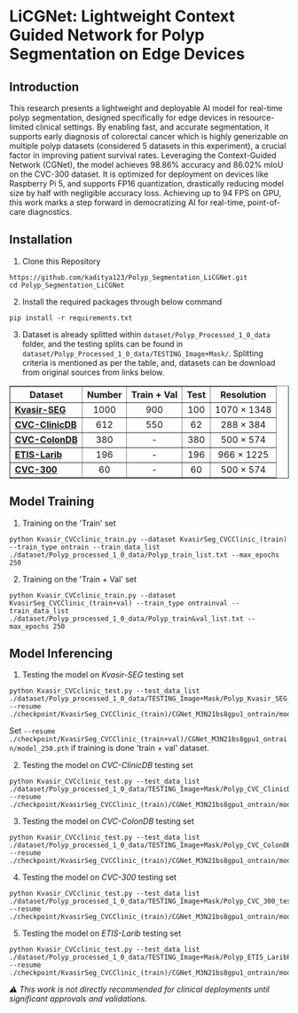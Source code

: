 # LiCGNet: Lightweight Context Guided Network for Polyp Segmentation on Edge Devices

## Introduction 

This research presents a lightweight and deployable AI model for real-time polyp segmentation, designed specifically for edge devices in resource-limited clinical settings. By enabling fast, and accurate segmentation, it supports early diagnosis of colorectal cancer which is highly generizable on multiple polyp datasets (considered 5 datasets in this experiment), a crucial factor in improving patient survival rates. Leveraging the Context-Guided Network (CGNet), the model achieves 98.86% accuracy and 86.02% mIoU on the CVC-300 dataset. It is optimized for deployment on devices like Raspberry Pi 5, and supports FP16 quantization, drastically reducing model size by half with negligible accuracy loss. Achieving up to 94 FPS on GPU, this work marks a step forward in democratizing AI for real-time, point-of-care diagnostics.

## Installation
1) Clone this Repository
```
https://github.com/kaditya123/Polyp_Segmentation_LiCGNet.git
cd Polyp_Segmentation_LiCGNet
```
2) Install the required packages through below command
```
pip install -r requirements.txt
```
3) Dataset is already splitted within ```dataset/Polyp_Processed_1_0_data``` folder, and the testing splits can be found in ```dataset/Polyp_Processed_1_0_data/TESTING_Image+Mask/```. Splitting criteria is mentioned as per the table, and, datasets can be download from original sources from links below.
<table align="center" border="1" cellspacing="0" cellpadding="8" style="border-collapse:collapse; text-align:center; width:100%;">
  <tr>
    <th>Dataset</th>
    <th>Number</th>
    <th>Train + Val</th>
    <th>Test</th>
    <th>Resolution</th>
  </tr>
  <tr>
    <td align="left"><b> <a href="https://datasets.simula.no/kvasir-seg/" title="Kvasir-SEG Dataset">Kvasir-SEG</a> </b> </td>
    <td>1000</td>
    <td>900</td>
    <td>100</td>
    <td>1070 × 1348</td>
  </tr>
  <tr>
    <td align="left"><b> <a href="https://polyp.grand-challenge.org/CVCClinicDB/" title="CVC-ClinicDB Dataset">CVC-ClinicDB</a> </b> </td>
    <td>612</td>
    <td>550</td>
    <td>62</td>
    <td>288 × 384</td>
  </tr>
  <tr>
    <td align="left"><b>  <a href="https://figshare.com/articles/figure/Polyp_DataSet_zip/21221579?file=37636550" title="CVC-ColonDB Dataset">CVC-ColonDB</a> </b></td>
    <td>380</td>
    <td>-</td>
    <td>380</td>
    <td>500 × 574</td>
  </tr>
  <tr>
    <td align="left"><b> <a href="https://link.springer.com/article/10.1007/s11548-013-0926-3" title="ETIS-Larib Dataset">ETIS-Larib</a> </b></td>
    <td>196</td>
    <td>-</td>
    <td>196</td>
    <td>966 × 1225</td>
  </tr>
  <tr>
    <td align="left"><b> <a href="https://figshare.com/articles/figure/Polyp_DataSet_zip/21221579?file=37636550" title="CVC-300 Dataset">CVC-300</a></b></td>
    <td>60</td>
    <td>-</td>
    <td>60</td>
    <td>500 × 574</td>
  </tr>
</table>



## Model Training
1) Training on the 'Train' set
```
python Kvasir_CVCclinic_train.py --dataset KvasirSeg_CVCClinic_(train) --train_type ontrain --train_data_list ./dataset/Polyp_processed_1_0_data/Polyp_train_list.txt --max_epochs 250
```
2) Training on the 'Train + Val' set
```
python Kvasir_CVCclinic_train.py --dataset KvasirSeg_CVCClinic_(train+val) --train_type ontrainval --train_data_list ./dataset/Polyp_processed_1_0_data/Polyp_train&val_list.txt --max_epochs 250
```
## Model Inferencing
1) Testing the model on *Kvasir-SEG* testing set
```
python Kvasir_CVCclinic_test.py --test_data_list ./dataset/Polyp_processed_1_0_data/TESTING_Image+Mask/Polyp_Kvasir_SEG_test_list.txt --resume ./checkpoint/KvasirSeg_CVCClinic_(train)/CGNet_M3N21bs8gpu1_ontrain/model_250.pth
```
Set ```--resume ./checkpoint/KvasirSeg_CVCClinic_(train+val)/CGNet_M3N21bs8gpu1_ontrain/model_250.pth``` if training is done 'train + val' dataset.

2) Testing the model on *CVC-ClinicDB* testing set
```
python Kvasir_CVCclinic_test.py --test_data_list ./dataset/Polyp_processed_1_0_data/TESTING_Image+Mask/Polyp_CVC_ClinicDB_test_list.txt --resume ./checkpoint/KvasirSeg_CVCClinic_(train)/CGNet_M3N21bs8gpu1_ontrain/model_250.pth
```

3) Testing the model on *CVC-ColonDB* testing set
```
python Kvasir_CVCclinic_test.py --test_data_list ./dataset/Polyp_processed_1_0_data/TESTING_Image+Mask/Polyp_CVC_ColonDB_test_list.txt --resume ./checkpoint/KvasirSeg_CVCClinic_(train)/CGNet_M3N21bs8gpu1_ontrain/model_250.pth
```

4) Testing the model on *CVC-300* testing set
```
python Kvasir_CVCclinic_test.py --test_data_list ./dataset/Polyp_processed_1_0_data/TESTING_Image+Mask/Polyp_CVC_300_test_list.txt --resume ./checkpoint/KvasirSeg_CVCClinic_(train)/CGNet_M3N21bs8gpu1_ontrain/model_250.pth
```

5) Testing the model on *ETIS-Larib* testing set
```
python Kvasir_CVCclinic_test.py --test_data_list ./dataset/Polyp_processed_1_0_data/TESTING_Image+Mask/Polyp_ETIS_LaribPolypDB_test_list.txt --resume ./checkpoint/KvasirSeg_CVCClinic_(train)/CGNet_M3N21bs8gpu1_ontrain/model_250.pth
``` 


*⚠️ This work is not directly recommended for clinical deployments until significant approvals and validations.*

